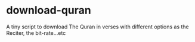 # download-quran

A tiny script to download The Quran in verses with different options as the Reciter, the bit-rate...etc
